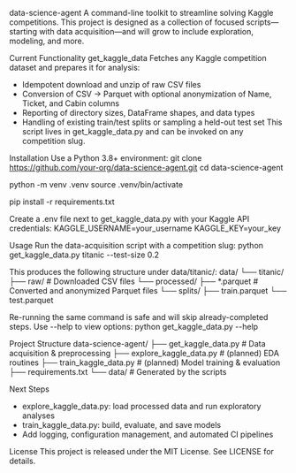 data-science-agent
A command-line toolkit to streamline solving Kaggle competitions.
This project is designed as a collection of focused scripts—starting with data acquisition—and will grow to include exploration, modeling, and more.

Current Functionality
get_kaggle_data
Fetches any Kaggle competition dataset and prepares it for analysis:
- Idempotent download and unzip of raw CSV files
- Conversion of CSV → Parquet with optional anonymization of Name, Ticket, and Cabin columns
- Reporting of directory sizes, DataFrame shapes, and data types
- Handling of existing train/test splits or sampling a held-out test set
This script lives in get_kaggle_data.py and can be invoked on any competition slug.

Installation
Use a Python 3.8+ environment:
git clone https://github.com/your-org/data-science-agent.git
cd data-science-agent

python -m venv .venv
source .venv/bin/activate

pip install -r requirements.txt


Create a .env file next to get_kaggle_data.py with your Kaggle API credentials:
KAGGLE_USERNAME=your_username
KAGGLE_KEY=your_key



Usage
Run the data-acquisition script with a competition slug:
python get_kaggle_data.py titanic --test-size 0.2


This produces the following structure under data/titanic/:
data/
└── titanic/
    ├── raw/              # Downloaded CSV files
    └── processed/
        ├── *.parquet     # Converted and anonymized Parquet files
        └── splits/
            ├── train.parquet
            └── test.parquet


Re-running the same command is safe and will skip already-completed steps.
Use --help to view options:
python get_kaggle_data.py --help



Project Structure
data-science-agent/
├── get_kaggle_data.py    # Data acquisition & preprocessing
├── explore_kaggle_data.py  # (planned) EDA routines
├── train_kaggle_data.py    # (planned) Model training & evaluation
├── requirements.txt
└── data/                 # Generated by the scripts



Next Steps
- explore_kaggle_data.py: load processed data and run exploratory analyses
- train_kaggle_data.py: build, evaluate, and save models
- Add logging, configuration management, and automated CI pipelines

License
This project is released under the MIT License. See LICENSE for details.
